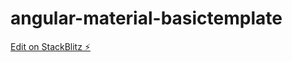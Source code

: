 # angular-material-basictemplate

[Edit on StackBlitz ⚡️](https://stackblitz.com/edit/angular-material-basictemplate)